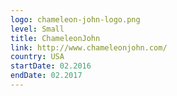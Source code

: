 ```yaml
---
logo: chameleon-john-logo.png
level: Small
title: ChameleonJohn
link: http://www.chameleonjohn.com/
country: USA
startDate: 02.2016
endDate: 02.2017
---
```


